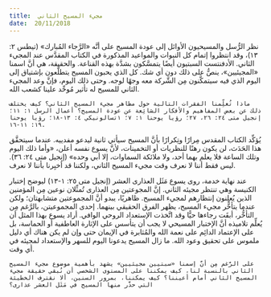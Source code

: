 ```yaml
---
title:  مجيء المسيح الثاني
date:  20/11/2018
---
```


نظر الرُّسل والمسيحيون الأوائل إلى عودة المسيح على أنَّه «الرَّجاء المُبارك» (تيطس ٢: ١٣)، وقد انتظروا إتمام كل النبوات والمواعيد المذكورة في الكتاب المقدَّس عند المجيء الثاني. الأدفنتست السبتيون أيضًا يتمسَّكون بشدَّة بهذه القناعة. والحقيقة، هي أنَّ اسمنا «المجيئيين»، ينصُّ على ذلك دون أي شك. كل الذي يحبون المسيح يتطلَّعون بإشتياق إلى اليوم الذي فيه سيتمكَّنون مِن الشَّركة معه وجهًا لوجه. وحتى ذلك اليوم، فإنَّ وعد المجيء الثاني للمسيح له تأثير مُوحِّد علينا كشعب الله.

`ماذا تُعلِّمنا الفقرات التالية حول مظاهر مجيء المسيح الثاني؟ كيف يختلف ذلك عن بعض المفاهيم والأفكار الشائِعة عن عودة المسيح؟ أعمال الرسل ١: ١١؛ إنجيل متى ٢٤: ٢٦، ٢٧؛ رؤيا يوحنا ١: ٧؛ ١تسالونيكي ٤: ١٣-١٨؛ رؤيا يوحنا ١٩: ١١-١٦.`

يُؤكِّد الكتاب المقدس مِرارًا وتِكرارًا بأنَّ المسيح سيأتي ثانية ليدعو مفدييه. عندما سيتحقَّق هذا الحَدَث، لن يكون رهنًا للنظريات أو التخمينات، لأنَّ يسوع نفسه أعلن، «وأما ذلك اليوم وتلك الساعة فلا يعلم بهما أحد، ولا ملائكة السماوات، إلا أبي وحده» (إنجيل متى ٢٤: ٣٦). ليس فقط أننا لا نعرف وقت مجيء المسيح الثاني، ولكننا قد اُخبِرنا بأننا لا نعرف.

عند نهاية خدمة، روى يسوع مَثَل العذارى العشر (إنجيل متى ٢٥: ١-١٣) ليوضح إختبار الكنيسة وهي تنتظر مجيئه الثاني. إنَّ المجوعتين مِن العذارى تُمثِّلان نوعين مِن المؤمنين الذين يُعلِنون إنتظارهم لمجيء المسيح. ظاهريًا، يبدو أنَّ المجموعتين متشابهتان؛ ولكن عندما يتأخُّر مجيء المسيح، يظهر الفرق الحقيقي بينهما. إحدى المجموعيتن، بالرَّغم مِن التأخُّر، أبقَت رجاءها حيًّا وقد اتَّخذت الإستعداد الروحي الوافي. أراد يسوع بهذا المثل أن يُعلِّم تلاميذه أنَّ الإختبار المسيحي لا يجب أن يتأسس على الإثارة العاطفية أو الحماسة، بل على الإعتماد الدائِم على نعمة الله والمُثابرة في الإيمان حتى وإن لم يكن هناك أي دليل ملموس على تحقيق وعود الله. ما زال المسيح يدعونا اليوم للسهر والإستعداد لمجيئه في أي وقت.

`على الرَّغم مِن أنَّ إسمنا «سبتيين مجيئيين» يشهد بأهمية موضوع مجيء المسيح الثاني بالنسبة لنا، كيف يمكننا على المستوى الشخصي أن نُبقي حقيقة مجيء المسيح الثاني أمام أعيننا؟ كيف يمكننا، بمرور السنين، ألا نقترف الخطيئة التي حذَّر منها المسيح في مَثَل العشر عذارى؟`